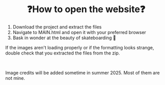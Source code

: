 <h1 align="center">❓How to open the website❓</h1>

<ol>
  <li>Download the project and extract the files</li>
  <li>Navigate to MAIN.html and open it with your preferred browser</li>
  <li>Bask in wonder at the beauty of skateboarding 🤩</li>
</ol>
<p>If the images aren't loading properly or if the formatting looks strange, double check that you extracted the files from the zip.</p>
<br>
<p>Image credits will be added sometime in summer 2025. Most of them are not mine.</p>
